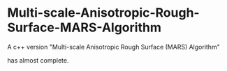 # Multi-scale-Anisotropic-Rough-Surface-MARS-Algorithm
A c++ version "Multi-scale Anisotropic Rough Surface (MARS) Algorithm"

has almost complete.
